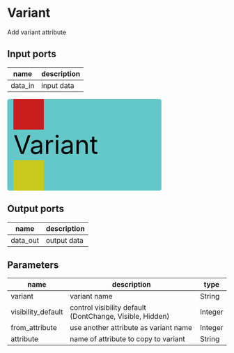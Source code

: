 
# Variant
Add variant attribute

## Input ports
|name|description|
|-|-|
|data_in|input data|


<svg width="354.19999999999993" height="210" >
<rect x="0" y="0" width="354.19999999999993" height="210" rx="5" ry="5" style="fill:#64c8c8ff;" />
<rect x="14.0" y="0" width="70" height="70" rx="0" ry="0" style="fill:#c81e1eff;" >
<title>data_in</title></rect>
<title>data_in</title></rect><rect x="14.0" y="140" width="70" height="70" rx="0" ry="0" style="fill:#c8c81eff;" >
<title>data_out</title></rect>
<text x="14.0" y="126.0" font-size="4.2em">Variant</text></svg>

## Output ports
|name|description|
|-|-|
|data_out|output data|


## Parameters
|name|description|type|
|-|-|-|
|variant|variant name|String|
|visibility_default|control visibility default (DontChange, Visible, Hidden)|Integer|
|from_attribute|use another attribute as variant name|Integer|
|attribute|name of attribute to copy to variant|String|
